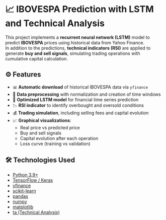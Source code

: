 # 📈 IBOVESPA Prediction with LSTM and Technical Analysis

This project implements a **recurrent neural network (LSTM)** model to predict **IBOVESPA** prices using historical data from Yahoo Finance.  
In addition to the predictions, **technical indicators (RSI)** are applied to generate **buy and sell signals**, simulating trading operations with cumulative capital calculation.

## ⚙️ Features

- 📊 **Automatic download** of historical IBOVESPA data via `yfinance`
- 🔄 **Data preprocessing** with normalization and creation of time windows
- 🧠 **Optimized LSTM model** for financial time series prediction
- 📉 **RSI indicator** to identify overbought and oversold conditions
- 💰 **Trading simulation**, including selling fees and capital evolution
- 📈 **Graphical visualizations**:
  - Real price vs predicted price
  - Buy and sell signals
  - Capital evolution after each operation
  - Loss curve (training vs validation)

## 🛠️ Technologies Used

- [Python 3.9+](https://www.python.org/)
- [TensorFlow / Keras](https://www.tensorflow.org/)
- [yfinance](https://pypi.org/project/yfinance/)
- [scikit-learn](https://scikit-learn.org/)
- [pandas](https://pandas.pydata.org/)
- [numpy](https://numpy.org/)
- [matplotlib](https://matplotlib.org/)
- [ta (Technical Analysis)](https://technical-analysis-library-in-python.readthedocs.io/)

